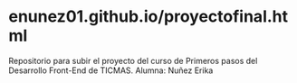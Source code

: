 # enunez01.github.io/proyectofinal.html

Repositorio para subir el proyecto del curso de Primeros pasos del Desarrollo Front-End de TICMAS. Alumna: Nuñez Erika
